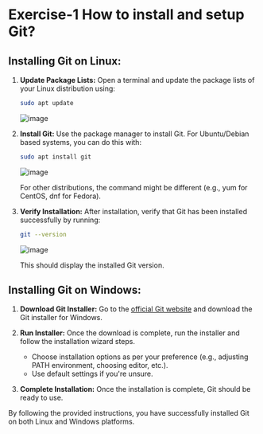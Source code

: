# Exercise-1 How to install and setup Git?

## Installing Git on Linux:

1. **Update Package Lists:** Open a terminal and update the package lists of your Linux distribution using:
   ```bash
   sudo apt update
   ```
   ![image](https://github.com/Onemind-Services-LLC/naf/assets/132569101/0530c992-2333-4d85-8ff4-f368f96e874f)


2. **Install Git:** Use the package manager to install Git. For Ubuntu/Debian based systems, you can do this with:
   ```bash
   sudo apt install git
   ```
   ![image](https://github.com/Onemind-Services-LLC/naf/assets/132569101/f662efd4-9601-4ebd-8256-2042f9e0b2b7)

   For other distributions, the command might be different (e.g., yum for CentOS, dnf for Fedora).

3. **Verify Installation:** After installation, verify that Git has been installed successfully by running:
   ```bash
   git --version
   ```
   ![image](https://github.com/Onemind-Services-LLC/naf/assets/132569101/3b09dcad-f75c-4959-ae3b-4e785e3025bc)

   This should display the installed Git version.


## Installing Git on Windows:

1. **Download Git Installer:** Go to the [official Git website](https://git-scm.com/) and download the Git installer for Windows.

2. **Run Installer:** Once the download is complete, run the installer and follow the installation wizard steps.
   - Choose installation options as per your preference (e.g., adjusting PATH environment, choosing editor, etc.).
   - Use default settings if you're unsure.

3. **Complete Installation:** Once the installation is complete, Git should be ready to use.

By following the provided instructions, you have successfully installed Git on both Linux and Windows platforms.
